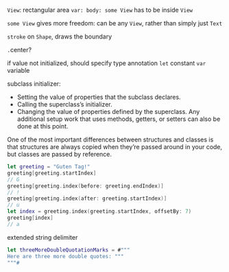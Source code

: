 `View`: rectangular area
`var: body: some View` has to be inside `View`

`some View` gives more freedom: can be any `View`, rather than simply just `Text`

`stroke` on `Shape`, draws the boundary

`.`center?

if value not initialized, should specify type annotation
`let` constant
`var` variable

subclass initializer:

- Setting the value of properties that the subclass declares.
- Calling the superclass’s initializer.
- Changing the value of properties defined by the superclass. Any additional setup work that uses methods, getters, or setters can also be done at this point.

One of the most important differences between structures and classes is that structures are always copied when they’re passed around in your code, but classes are passed by reference.

```swift
let greeting = "Guten Tag!"
greeting[greeting.startIndex]
// G
greeting[greeting.index(before: greeting.endIndex)]
// !
greeting[greeting.index(after: greeting.startIndex)]
// u
let index = greeting.index(greeting.startIndex, offsetBy: 7)
greeting[index]
// a
```

extended string delimiter

```swift
let threeMoreDoubleQuotationMarks = #"""
Here are three more double quotes: """
"""#
```
